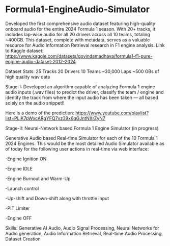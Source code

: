 # Formula1-EngineAudio-Simulator
Developed the first comprehensive audio dataset featuring high-quality onboard audio for the entire 2024 Formula 1 season. With 20+ tracks, it includes lap-wise audio for all 20 drivers across all 10 teams, totaling ~400GB. This dataset, complete with metadata, serves as a valuable resource for Audio Information Retrieval research in F1 engine analysis.
Link to Kaggle dataset: https://www.kaggle.com/datasets/govindamadhava/formula1-f1-pure-engine-audio-dataset-2012-2024 

Dataset Stats:
25 Tracks
20 Drivers
10 Teams
~30,000 Laps
~500 GBs of high quality wav data

Stage-I:
Developed an algorithm capable of analyzing Formula 1 engine audio inputs (.wav files) to predict the driver, classify the team / engine and identify the track from where the input audio has been taken — all based solely on the audio snippet!!

Here is a demo of the prediction: https://www.youtube.com/playlist?list=PLiK7pWxcARgYFQ7vz39x6qGJntNXrZyN7


Stage-II: Neural-Network based Formula 1 Engine Simulator (in progress)

Generative Audio based Real-time Simulator for each of the 10 Formula 1 2024 Engines.
This would be the most detailed Audio Simulator available as of today for the following user actions in real-time via web interface:

-Engine Ignition ON

-Engine IDLE

-Engine Burnout and Warm-Up

-Launch control

-Up-shift and Down-shift along with throttle input

-PIT Limiter

-Engine OFF

Skills: Generative AI Audio, Audio Signal Processing, Neural Networks for Audio generation, Audio Information Retrieval, Real-time Audio Processing, Dataset Creation
